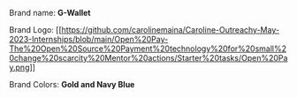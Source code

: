 Brand name: **G-Wallet**

Brand Logo: [[https://github.com/carolinemaina/Caroline-Outreachy-May-2023-Internships/blob/main/Open%20Pay-The%20Open%20Source%20Payment%20technology%20for%20small%20change%20scarcity%20Mentor%20actions/Starter%20tasks/Open%20Pay.png]]

Brand Colors: **Gold and Navy Blue**
